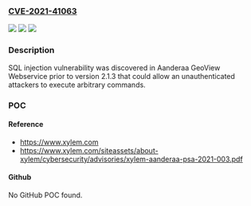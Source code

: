 ### [CVE-2021-41063](https://cve.mitre.org/cgi-bin/cvename.cgi?name=CVE-2021-41063)
![](https://img.shields.io/static/v1?label=Product&message=n%2Fa&color=blue)
![](https://img.shields.io/static/v1?label=Version&message=n%2Fa&color=blue)
![](https://img.shields.io/static/v1?label=Vulnerability&message=n%2Fa&color=brighgreen)

### Description

SQL injection vulnerability was discovered in Aanderaa GeoView Webservice prior to version 2.1.3 that could allow an unauthenticated attackers to execute arbitrary commands.

### POC

#### Reference
- https://www.xylem.com
- https://www.xylem.com/siteassets/about-xylem/cybersecurity/advisories/xylem-aanderaa-psa-2021-003.pdf

#### Github
No GitHub POC found.

